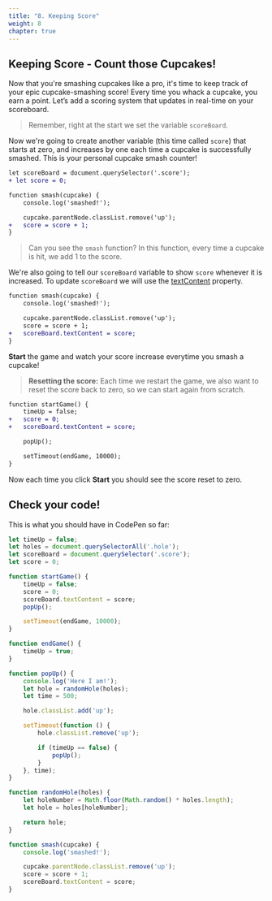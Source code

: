 ```yaml
---
title: "8. Keeping Score"
weight: 8
chapter: true
---
```


## Keeping Score - Count those Cupcakes!

Now that you're smashing cupcakes like a pro, it's time to keep track of your epic cupcake-smashing score! Every time you whack a cupcake, you earn a point. Let’s add a scoring system that updates in real-time on your scoreboard.

> Remember, right at the start we set the variable `scoreBoard`.

Now we're going to create another variable (this time called `score`) that starts at zero, and increases by one each time a cupcake is successfully smashed. This is your personal cupcake smash counter!

```diff
let scoreBoard = document.querySelector('.score');
+ let score = 0;

function smash(cupcake) {
	console.log('smashed!');

	cupcake.parentNode.classList.remove('up');
+	score = score + 1;
}
```

> Can you see the `smash` function? In this function, every time a cupcake is hit, we add 1 to the score.

We're also going to tell our `scoreBoard` variable to show `score` whenever it is increased. To update `scoreBoard` we will use the [textContent](https://developer.mozilla.org/en-US/docs/Web/API/Node/textContent) property.

```diff
function smash(cupcake) {
	console.log('smashed!');

	cupcake.parentNode.classList.remove('up');
	score = score + 1;
+	scoreBoard.textContent = score;
}
```

**Start** the game and watch your score increase everytime you smash a cupcake!

> **Resetting the score:** Each time we restart the game, we also want to reset the score back to zero, so we can start again from scratch.

```diff
function startGame() {
	timeUp = false;
+   score = 0;
+   scoreBoard.textContent = score;

	popUp();

	setTimeout(endGame, 10000);
}
```

Now each time you click **Start** you should see the score reset to zero.

## Check your code!

This is what you should have in CodePen so far:

```js
let timeUp = false;
let holes = document.querySelectorAll('.hole');
let scoreBoard = document.querySelector('.score');
let score = 0;

function startGame() {
    timeUp = false;
    score = 0;
    scoreBoard.textContent = score;
    popUp();

    setTimeout(endGame, 10000);
}

function endGame() {
    timeUp = true;
}

function popUp() {
    console.log('Here I am!');
    let hole = randomHole(holes);
    let time = 500;

    hole.classList.add('up');

    setTimeout(function () {
        hole.classList.remove('up');

        if (timeUp == false) {
            popUp();
        }
    }, time);
}

function randomHole(holes) {
    let holeNumber = Math.floor(Math.random() * holes.length);
    let hole = holes[holeNumber];

    return hole;
}

function smash(cupcake) {
    console.log('smashed!');

    cupcake.parentNode.classList.remove('up');
    score = score + 1;
    scoreBoard.textContent = score;
}
```
